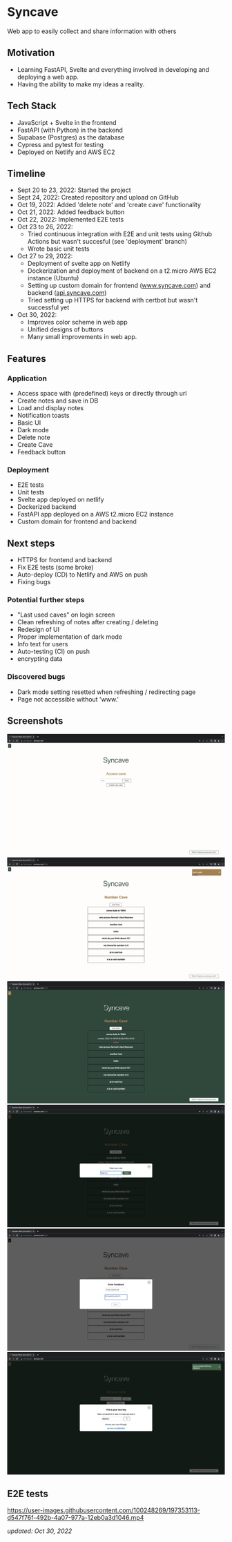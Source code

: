 # Syncave
Web app to easily collect and share information with others

## Motivation
* Learning FastAPI, Svelte and everything involved in developing and deploying a web app. 
* Having the ability to make my ideas a reality.

## Tech Stack
* JavaScript + Svelte in the frontend
* FastAPI (with Python) in the backend
* Supabase (Postgres) as the database
* Cypress and pytest for testing
* Deployed on Netlify and AWS EC2

## Timeline
* Sept 20 to 23, 2022: Started the project
* Sept 24, 2022: Created repository and upload on GitHub
* Oct 19, 2022: Added 'delete note' and 'create cave' functionality
* Oct 21, 2022: Added feedback button
* Oct 22, 2022: Implemented E2E tests
* Oct 23 to 26, 2022: 
  * Tried continuous integration with E2E and unit tests using Github Actions but wasn't succesful (see 'deployment' branch)
  * Wrote basic unit tests
* Oct 27 to 29, 2022:
  * Deployment of svelte app on Netlify
  * Dockerization and deployment of backend on a t2.micro AWS EC2 instance (Ubuntu)
  * Setting up custom domain for frontend (www.syncave.com) and backend ([api.syncave.com](www.api.syncave.com))
  * Tried setting up HTTPS for backend with certbot but wasn't successful yet
* Oct 30, 2022:
  * Improves color scheme in web app
  * Unified designs of buttons
  * Many small improvements in web app.



## Features
### Application
* Access space with (predefined) keys or directly through url
* Create notes and save in DB
* Load and display notes
* Notification toasts
* Basic UI
* Dark mode
* Delete note
* Create Cave
* Feedback button
### Deployment
* E2E tests
* Unit tests
* Svelte app deployed on netlify
* Dockerized backend
* FastAPI app deployed on a AWS t2.micro EC2 instance
* Custom domain for frontend and backend

## Next steps
* HTTPS for frontend and backend
* Fix E2E tests (some broke)
* Auto-deploy (CD) to Netlify and AWS on push
* Fixing bugs
### Potential further steps
* "Last used caves" on login screen
* Clean refreshing of notes after creating / deleting
* Redesign of UI
* Proper implementation of dark mode
* Info text for users
* Auto-testing (CI) on push
* encrypting data


### Discovered bugs
* Dark mode setting resetted when refreshing / redirecting page
* Page not accessible without 'www.'

## Screenshots
![](/docs/img/ss1.png)
![](/docs/img/ss2.png)
![](/docs/img/ss3.png)
![](/docs/img/ss4.png)
![](/docs/img/ss5.png)
![](/docs/img/ss6.png)


## E2E tests
https://user-images.githubusercontent.com/100248269/197353113-d547f76f-492b-4a07-977a-12eb0a3d1046.mp4



*updated: Oct 30, 2022*
